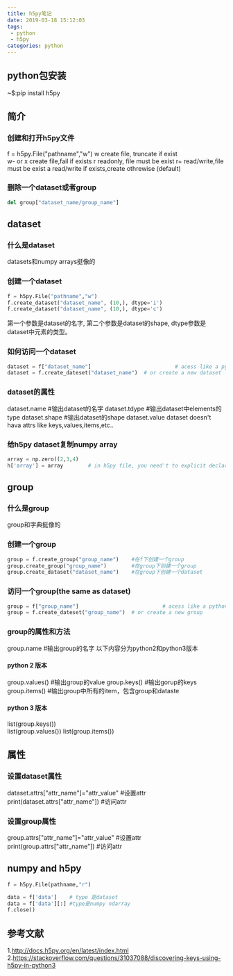 ```yaml
---
title: h5py笔记
date: 2019-03-18 15:12:03
tags:
 - python
 - h5py
categories: python
---
```


## python包安装
~$:pip install h5py

## 简介

### 创建和打开h5py文件
f = h5py.File("pathname","w")
w     create file, truncate if exist   
w- or x  create file,fail if exists
r         readonly, file must be exist r+        read/write,file must be exist
a        read/write if exists,create othrewise (default)

### 删除一个dataset或者group
``` python
del group["dataset_name/group_name"]
```

## dataset

### 什么是dataset
datasets和numpy arrays挺像的

### 创建一个dataset
``` python
f = h5py.File("pathname","w")
f.create_dataset("dataset_name", (10,), dtype='i')
f.create_dataset("dataset_name", (10,), dtype='c')
```
第一个参数是dataset的名字, 第二个参数是dataset的shape, dtype参数是dataset中元素的类型。

### 如何访问一个dataset
```python
dataset = f["dataset_name"]                           # acess like a python dict
dataset = f.create_dateset("dataset_name")  # or create a new dataset
```

### dataset的属性
dataset.name        #输出dataset的名字
dataset.tdype        #输出dataset中elements的type
dataset.shape        #输出dataset的shape
dataset.value
dataset doesn't hava attrs like keys,values,items,etc..

### 给h5py dataset复制numpy array
``` python
array = np.zero((2,3,4)
h['array'] = array        # in h5py file, you need't to explicit declare the shape of array, just assign it an object of numpy array
```

## group 

### 什么是group
group和字典挺像的

### 创建一个group
``` python
group = f.create_group("group_name")    #在f下创建一个group
group.create_group("group_name")        #在group下创建一个group
group.create_dataset("dataset_name")    #在group下创建一个dataset
```

### 访问一个group(the same as dataset)
``` python
group = f["group_name"]                           # acess like a python dict
group = f.create_dateset("group_name")  # or create a new group
```

### group的属性和方法
group.name        #输出group的名字
以下内容分为python2和python3版本
#### python 2 版本
group.values()    #输出group的value
group.keys()        #输出gorup的keys
group.items()    #输出group中所有的item，包含group和dataste
#### python 3 版本
list(group.keys())   
list(group.values())
list(group.items())

## 属性

### 设置dataset属性
dataset.attrs["attr_name"]="attr_value"    #设置attr
print(dataset.attrs["attr_name"])                #访问attr

### 设置group属性
group.attrs["attr_name"]="attr_value"    #设置attr
print(group.attrs["attr_name"])                #访问attr

## numpy and h5py
``` python
f = h5py.File(pathname,"r")

data = f['data']    # type 是dataset
data = f['data'][:] #type是numpy ndarray
f.close()
```

## 参考文献
1.http://docs.h5py.org/en/latest/index.html
2.https://stackoverflow.com/questions/31037088/discovering-keys-using-h5py-in-python3
